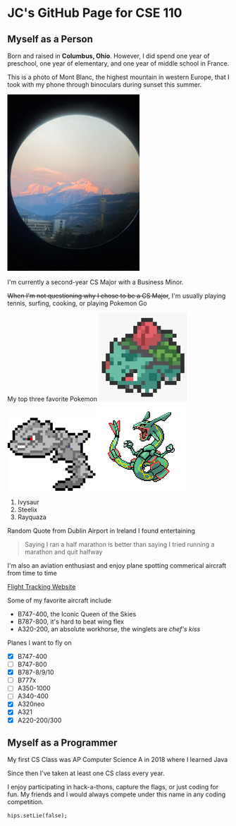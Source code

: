 # JC's GitHub Page for CSE 110
## Myself as a Person
Born and raised in **Columbus, Ohio**. However, I did spend one year of preschool, one year of elementary, and one year of middle school in France.

This is a photo of Mont Blanc, the highest mountain in western Europe, that I took with my phone through binoculars during sunset this summer.

<img src="/assets/IMG_2648.jpg" alt="Mont Blanc" width="300" height="400"/>


I'm currently a second-year CS Major with a Business Minor.

~~When I'm not questioning why I chose to be a CS Major~~, I'm usually playing tennis, surfing, cooking, or playing Pokemon Go

My top three favorite Pokemon
![Ivysaur](assets/IvysaurResized.jpg) ![Steelix](assets/SteelixResized.png) ![Rayquaza](assets/RayquazaResized.png)
1. Ivysaur
2. Steelix
3. Rayquaza

Random Quote from Dublin Airport in Ireland I found entertaining
> Saying I ran a half marathon is better than saying I tried running a marathon and quit halfway

I'm also an aviation enthusiast and enjoy plane spotting commerical aircraft from time to time

[Flight Tracking Website](flightradar24.com)

Some of my favorite aircraft include
- B747-400, the Iconic Queen of the Skies
- B787-800, it's hard to beat wing flex
- A320-200, an absolute workhorse, the winglets are *chef's kiss* 

Planes I want to fly on
- [x] B747-400
- [ ] B747-800
- [x] B787-8/9/10
- [ ] B777x
- [ ] A350-1000
- [ ] A340-400
- [x] A320neo
- [x] A321
- [x] A220-200/300

## Myself as a Programmer
My first CS Class was AP Computer Science A in 2018 where I learned Java

Since then I've taken at least one CS class every year.

I enjoy participating in hack-a-thons, capture the flags, or just coding for fun.
My friends and I would always compete under this name in any coding competition. 
```
hips.setLie(false);
```

